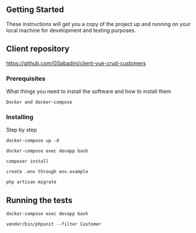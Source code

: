 ## Getting Started

These instructions will get you a copy of the project up and running on your local machine for development and testing purposes.

## Client repository

https://github.com/GSabadini/client-vue-crud-customers

### Prerequisites

What things you need to install the software and how to install them

```
Docker and docker-compose
```

### Installing

Step by step

```
docker-compose up -d
```

```
docker-compose exec devapp bash
```

```
composer install
```

```
create .env through env.example
```

```
php artisan migrate
```

## Running the tests

```
docker-compose exec devapp bash
```
```
vendor/bin/phpunit --filter Customer
```
